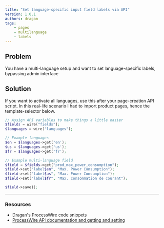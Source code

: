 ```yaml
---
title: "Set language-specific input field labels via API"
version: 1.0.1
authors: dragan
tags:
    - pages
    - multilanguage
    - labels
---
```


## Problem

You have a multi-language setup and want to set language-specific labels, bypassing admin interface

## Solution

If you want to activate all languages, use this after your page-creation API script. In this real-life scenario I had to import product pages, hence the template-selector below.

```php
// Assign API variables to make things a little easier
$fields = wire("fields");
$languages = wire("languages");

// Example languages
$en = $languages->get('en');
$us = $languages->get('us');
$fr = $languages->get('fr');

// Example multi-language field
$field = $fields->get("prod_max_power_consumption");
$field->set("label$en", "Max. Power Consumption");
$field->set("label$us", "Max. Power Consumption");
$field->set("label$fr", "Max. consommation de courant");

$field->save();
```

---

### Resources

-   [Dragan's ProcessWire code snippets](https://github.com/dragan1700/pw/blob/master/setFieldLabels.php)
-   [ProcessWire API documentation and getting and setting](http://processwire.com/api/multi-language-support/multi-language-fields/#getting-and-setting)
